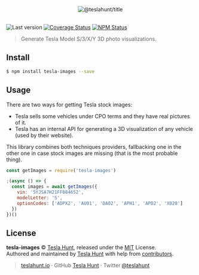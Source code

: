 <div align="center">
  <img src="https://teslahunt.io/banner-red.png" alt="@teslahunt/title">
  <br><br>
</div>

![Last version](https://img.shields.io/github/tag/teslahunt/tesla-images.svg?style=flat-square)
[![Coverage Status](https://img.shields.io/coveralls/teslahunt/tesla-images.svg?style=flat-square)](https://coveralls.io/github/teslahunt/tesla-images)
[![NPM Status](https://img.shields.io/npm/dm/tesla-images.svg?style=flat-square)](https://www.npmjs.org/package/tesla-images)

> Generate Tesla Model S/3/X/Y 3D photo visualizations.

## Install

```bash
$ npm install tesla-images --save
```

## Usage

There are two ways for getting Tesla stock images:

- Tesla sells some vehicles under CPO terms and they have real pictures of it.
- Tesla has an internal API for generating a 3D visualization of any vehicle (used by their website).

This library combines both techniques providers, fallbacking one in the other one in case stock images are missing (that is the most probable thing).

```js
const getImages = require('tesla-images')

;(async () => {
  const images = await getImages({
    vin: '5YJSA7H21FF084652',
    modelLetter: 'S',
    optionCodes: ['ADPX2', 'AU01', 'DA02', 'APH1', 'APD2', 'X028']
  })
})()
```

## License

**tesla-images** © [Tesla Hunt](https://teslahunt.io), released under the [MIT](https://github.com/teslahunt/tesla-images/blob/master/LICENSE.md) License.<br>
Authored and maintained by [Tesla Hunt](https://teslahunt.io) with help from [contributors](https://github.com/teslahunt/tesla-images/contributors).

> [teslahunt.io](https://teslahunt.io) · GitHub [Tesla Hunt](https://github.com/teslahunt) · Twitter [@teslahunt](https://twitter.com/teslahunt)
